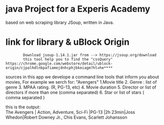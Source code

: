# java Project for a Experis Academy 

based on web scraping library JSoup, written in Java. 

# link for  library & uBlock Origin‬
 
            Download jsoup-1.14.1.jar from --> https://jsoup.org/download 
            this tool help you to find the "cssQuery"     https://chrome.google.com/webstore/detail/ublock-origin/cjpalhdlnbpafiamejdnhcphjbkeiagm?hl=he****
          

sources
in this app we develope a command line tools that inform you about movies, For example we serch for: "Avengers"
        1.Movie title
        2. Genre : list of genre
        3. MPAA rating. (R, PG-13, etc)
        4. Movie duration
        5. Director or list of directors if more than one (comma separated)
        6. Star or list of stars ( comma separated )
        


this is the output:    
        The Avengers | Action, Adventure, Sci-Fi |PG-13 |2h 23min|Joss Whedon|Robert Downey Jr., Chis Evans, Scarlett Johansson


